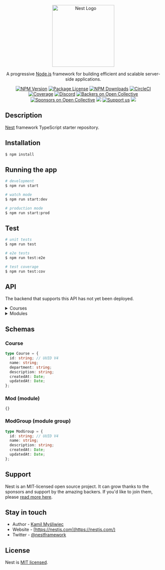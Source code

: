 <p align="center">
  <a href="http://nestjs.com/" target="blank"><img src="https://nestjs.com/img/logo-small.svg" width="200" alt="Nest Logo" /></a>
</p>

[circleci-image]: https://img.shields.io/circleci/build/github/nestjs/nest/master?token=abc123def456
[circleci-url]: https://circleci.com/gh/nestjs/nest

  <p align="center">A progressive <a href="http://nodejs.org" target="_blank">Node.js</a> framework for building efficient and scalable server-side applications.</p>
    <p align="center">
<a href="https://www.npmjs.com/~nestjscore" target="_blank"><img src="https://img.shields.io/npm/v/@nestjs/core.svg" alt="NPM Version" /></a>
<a href="https://www.npmjs.com/~nestjscore" target="_blank"><img src="https://img.shields.io/npm/l/@nestjs/core.svg" alt="Package License" /></a>
<a href="https://www.npmjs.com/~nestjscore" target="_blank"><img src="https://img.shields.io/npm/dm/@nestjs/common.svg" alt="NPM Downloads" /></a>
<a href="https://circleci.com/gh/nestjs/nest" target="_blank"><img src="https://img.shields.io/circleci/build/github/nestjs/nest/master" alt="CircleCI" /></a>
<a href="https://coveralls.io/github/nestjs/nest?branch=master" target="_blank"><img src="https://coveralls.io/repos/github/nestjs/nest/badge.svg?branch=master#9" alt="Coverage" /></a>
<a href="https://discord.gg/G7Qnnhy" target="_blank"><img src="https://img.shields.io/badge/discord-online-brightgreen.svg" alt="Discord"/></a>
<a href="https://opencollective.com/nest#backer" target="_blank"><img src="https://opencollective.com/nest/backers/badge.svg" alt="Backers on Open Collective" /></a>
<a href="https://opencollective.com/nest#sponsor" target="_blank"><img src="https://opencollective.com/nest/sponsors/badge.svg" alt="Sponsors on Open Collective" /></a>
  <a href="https://paypal.me/kamilmysliwiec" target="_blank"><img src="https://img.shields.io/badge/Donate-PayPal-ff3f59.svg"/></a>
    <a href="https://opencollective.com/nest#sponsor"  target="_blank"><img src="https://img.shields.io/badge/Support%20us-Open%20Collective-41B883.svg" alt="Support us"></a>
  <a href="https://twitter.com/nestframework" target="_blank"><img src="https://img.shields.io/twitter/follow/nestframework.svg?style=social&label=Follow"></a>
</p>
  <!--[![Backers on Open Collective](https://opencollective.com/nest/backers/badge.svg)](https://opencollective.com/nest#backer)
  [![Sponsors on Open Collective](https://opencollective.com/nest/sponsors/badge.svg)](https://opencollective.com/nest#sponsor)-->

## Description

[Nest](https://github.com/nestjs/nest) framework TypeScript starter repository.

## Installation

```bash
$ npm install
```

## Running the app

```bash
# development
$ npm run start

# watch mode
$ npm run start:dev

# production mode
$ npm run start:prod
```

## Test

```bash
# unit tests
$ npm run test

# e2e tests
$ npm run test:e2e

# test coverage
$ npm run test:cov
```

## API

The backend that supports this API has not yet been deployed.

<details><summary>Courses</summary>

#### Get all courses

> :white_check_mark: Implemented

Returns an array of courses.

```
GET /course
```

Response `200 OK`: `Course[]`.

#### Add course

> :white_check_mark: Implemented

```
POST /course/new
```

```typescript
type body = {
  name: string; // Name of the course
  department: string; // E.g. faculty, school, college
  description: string;
};
```

Response `201 CREATED`: `Course`.

#### Get course info

> :white_check_mark: Implemented

```
GET /course/{courseId}
```

```typescript
type courseId = string; // UUID V4
```

Response `200 OK`: `Course`.

#### Delete course

> :white_check_mark: Implemented

```
DELETE /course/{courseId}
```

```typescript
type courseId = string; // UUID V4
```

Response `200 OK`: `Course`.

#### Get course modules

> :white_check_mark: Implemented

Returns an array of modules associated to the course.

```
GET /course/{courseId}/modules
```

```typescript
type courseId = string; // UUID V4
```

Repsonse `200 OK`: `Mod[]`.

#### Get course module groups

> :white_check_mark: Implemented

Returns an array of module groups associated to the course.

```
GET /course/{courseId}/module-groups
```

```typescript
type courseId = string; // UUID V4
```

Response `200 OK`: `ModGroup[]`.

#### Add modules to course

> :white_check_mark: Implemented

```
POST /course/{courseId}/add-modules
```

```typescript
type courseId = string; // UUID V4
type body = {
  type: string; // Type of module to the course
  moduleCodes: string[]; // Module codes to add
};
```

Response `200 OK`:

```typescript
type body = {
  bound: ModuleCode[];
};

type ModuleCode = string;
```

#### Remove modules from course

> :white_check_mark: Implemented

```
POST /course/{courseId}/remove-modules
```

```typescript
type courseId = string; // UUID V4
type body = {
  moduleCodes: string[]; // Module codes to remove
};
```

Response `200 OK`:

```typescript
type body = {
  count: number; // Number of modules removed
};
```

</details>

<details><summary>Modules</summary>

#### Get module information

> :white_check_mark: Implemented

```
GET /module/{moduleCode}
```

```typescript
type moduleCode = string;
```

Response `200 OK`: `Mod`.

</details>

## Schemas

### Course

```typescript
type Course = {
  id: string; // UUID V4
  name: string;
  department: string;
  description: string;
  createdAt: Date;
  updatedAt: Date;
};
```

### Mod (module)

```
{}
```

### ModGroup (module group)

```typescript
type ModGroup = {
  id: string; // UUID V4
  name: string;
  description: string;
  createdAt: Date;
  updatedAt: Date;
};
```

## Support

Nest is an MIT-licensed open source project. It can grow thanks to the sponsors and support by the amazing backers. If you'd like to join them, please [read more here](https://docs.nestjs.com/support).

## Stay in touch

- Author - [Kamil Myśliwiec](https://kamilmysliwiec.com)
- Website - [https://nestjs.com](https://nestjs.com/)
- Twitter - [@nestframework](https://twitter.com/nestframework)

## License

Nest is [MIT licensed](LICENSE).
